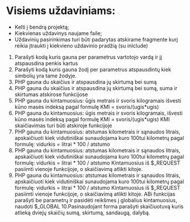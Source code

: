 # Visiems uždaviniams:
* Kelti į bendrą projektą;
* Kiekvienas uždavinys naujame faile;
* Uždavinių pasirinkimas turi būti padarytas atskirame fragmente kurį
reikia įtraukti į kiekvieno uždavinio pradžią (su inlclude)
1. Parašyti kodą kuris gauna per parametrus vartotojo vardą ir jį atspausdina penkis
kartus
2. Parašyti kodą kuris gauna žodį per parametrus atspausdintų kiek simbolių yra
tame žodyje.
3. PHP gauna du skaičius ir atspausdina jų skirtumą bei sumą
4. PHP gauna du skaičius ir atspausdina jų skirtumą bei sumą, suma ir skirtumas
atskirose funkcijose
5. PHP gauna du kintamuosius: ūgis metrais ir svoris kilogramais išvesti kūno
masės indeksą pagal formulę
KMI = svoris/(ugis*ugis)
6. PHP gauna du kintamuosius: ūgis metrais ir svoris kilogramais, išvesti kūno
masės indeksą pagal formulę
KMI = svoris/(ugis*ugis)
KMI skaičiavimas turi būti atskiroje funkcijoje
7. PHP gauna du kintamuosius: atstumas kilometrais ir sąnaudos litrais,
apskaičiuoti kiek vidutiniškai sunaudojama kuro 100tui kilometrų pagal formulę:
vidurkis = litrai * 100 / atstumo
8. PHP gauna du kintamuosius: atstumas kilometrais ir sąnaudos litrais,
apskaičiuoti kiek vidutiniškai sunaudojama kuro 100tui kilometrų pagal formulę:
vidurkis = litrai * 100 / atstumo
Kintamuosius iš $_REQUEST pasiimti vienoje funkcijoje, o skaičiavimą atlikti
kitoje.
9. PHP gauna du kintamuosius: atstumas kilometrais ir sąnaudos litrais,
apskaičiuoti kiek vidutiniškai sunaudojama kuro 100tui kilometrų pagal formulę:
vidurkis = litrai * 100 / atstumo
Kintamuosius iš $_REQUEST pasiimti vienoje funkcijoje, o skaičiavimą atlikti
kitoje. ABi funkcijas parašyti be parametrų ir pasidėti reikšmes į globalius
kintamuosius, naudoti $_GLOBAL
10.Pasinaudojant forma parašyti skaičiuotuvą kuris atlieką dviejų skaičių sumą,
skirtumą, sandaugą, dalybą.